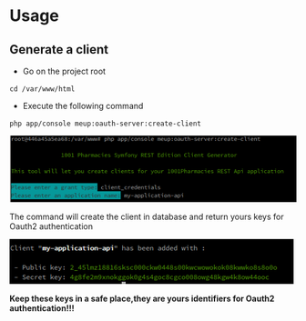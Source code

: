 # Usage

## Generate a client

+ Go on the project root 

```ShellSession
cd /var/www/html
```

+ Execute the following command

```ShellSession
php app/console meup:oauth-server:create-client
```

![Create client command](../images/createCommand.png)

The command will create the client in database and return yours keys for Oauth2 authentication

![Create client command Result](../images/createCommandResult.png)

**Keep these keys in a safe place,they are yours identifiers for Oauth2 authentication!!!**